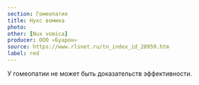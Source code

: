 ```yaml
---
section: Гомеопатия
title: Нукс вомика
photo:
other: [Nux vomica]
producer: ООО «Буарон»
source: https://www.rlsnet.ru/tn_index_id_28959.htm
label: red
---
```


У гомеопатии не может быть доказательств эффективности.
